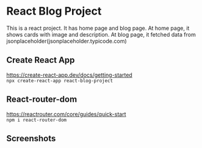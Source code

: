 # React Blog Project
This is a react project. It has home page and blog page. At home page, it shows cards with image and description. At blog page, it fetched data from jsonplaceholder(jsonplaceholder.typicode.com)

## Create React App
https://create-react-app.dev/docs/getting-started   
```npx create-react-app react-blog-project```

## React-router-dom
https://reactrouter.com/core/guides/quick-start   
```npm i react-router-dom```

## Screenshots
<img scr="https://github.com/JingyiNiu/react-blog-project/blob/master/public/screenshots/home.png"/>
<img scr="https://github.com/JingyiNiu/react-blog-project/blob/master/public/screenshots/posts.png"/>
<img scr="https://github.com/JingyiNiu/react-blog-project/blob/master/public/screenshots/post.png"/>
